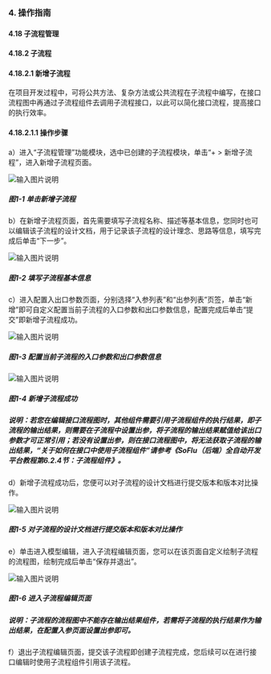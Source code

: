 ### 4. 操作指南

#### 4.18 子流程管理

#### 4.18.2 子流程

#### 4.18.2.1 新增子流程

在项目开发过程中，可将公共方法、复杂方法或公共流程在子流程中编写，在接口流程图中再通过子流程组件去调用子流程接口，以此可以简化接口流程，提高接口的执行效率。

#### 4.18.2.1.1 操作步骤

a）进入“子流程管理”功能模块，选中已创建的子流程模块，单击“+ > 新增子流程”，进入新增子流程页面。

![输入图片说明](../../../../../images/SoFlu%EF%BC%88%E5%90%8E%E7%AB%AF%EF%BC%89%E5%BC%80%E5%8F%91%E5%B9%B3%E5%8F%B0/1.%20%E6%9C%80%E6%96%B0%E7%89%88%E6%9C%AC%20-%20%E6%9B%B4%E6%96%B0%E6%97%A5%E6%9C%9F%20-%202022.10.08/4.%20%E6%93%8D%E4%BD%9C%E6%8C%87%E5%8D%97/18.%20%E5%AD%90%E6%B5%81%E7%A8%8B%E7%AE%A1%E7%90%86/2.%20%E5%AD%90%E6%B5%81%E7%A8%8B/image.png)

##### 图1-1 单击新增子流程

b）在新增子流程页面，首先需要填写子流程名称、描述等基本信息，您同时也可以编辑该子流程的设计文档，用于记录该子流程的设计理念、思路等信息，填写完成后单击“下一步”。

![输入图片说明](../../../../../images/SoFlu%EF%BC%88%E5%90%8E%E7%AB%AF%EF%BC%89%E5%BC%80%E5%8F%91%E5%B9%B3%E5%8F%B0/1.%20%E6%9C%80%E6%96%B0%E7%89%88%E6%9C%AC%20-%20%E6%9B%B4%E6%96%B0%E6%97%A5%E6%9C%9F%20-%202022.10.08/4.%20%E6%93%8D%E4%BD%9C%E6%8C%87%E5%8D%97/18.%20%E5%AD%90%E6%B5%81%E7%A8%8B%E7%AE%A1%E7%90%86/2.%20%E5%AD%90%E6%B5%81%E7%A8%8B/1-2.png)

##### 图1-2 填写子流程基本信息

c）进入配置入出口参数页面，分别选择“入参列表”和“出参列表”页签，单击“新增”即可自定义配置当前子流程的入口参数和出口参数信息，配置完成后单击“提交”即新增子流程成功。

![输入图片说明](../../../../../images/SoFlu%EF%BC%88%E5%90%8E%E7%AB%AF%EF%BC%89%E5%BC%80%E5%8F%91%E5%B9%B3%E5%8F%B0/1.%20%E6%9C%80%E6%96%B0%E7%89%88%E6%9C%AC%20-%20%E6%9B%B4%E6%96%B0%E6%97%A5%E6%9C%9F%20-%202022.10.08/4.%20%E6%93%8D%E4%BD%9C%E6%8C%87%E5%8D%97/18.%20%E5%AD%90%E6%B5%81%E7%A8%8B%E7%AE%A1%E7%90%86/2.%20%E5%AD%90%E6%B5%81%E7%A8%8B/1-3.png)

##### 图1-3 配置当前子流程的入口参数和出口参数信息

![输入图片说明](../../../../../images/SoFlu%EF%BC%88%E5%90%8E%E7%AB%AF%EF%BC%89%E5%BC%80%E5%8F%91%E5%B9%B3%E5%8F%B0/1.%20%E6%9C%80%E6%96%B0%E7%89%88%E6%9C%AC%20-%20%E6%9B%B4%E6%96%B0%E6%97%A5%E6%9C%9F%20-%202022.10.08/4.%20%E6%93%8D%E4%BD%9C%E6%8C%87%E5%8D%97/18.%20%E5%AD%90%E6%B5%81%E7%A8%8B%E7%AE%A1%E7%90%86/2.%20%E5%AD%90%E6%B5%81%E7%A8%8B/1-4.png)

##### 图1-4 新增子流程成功

##### 说明：若您在编辑接口流程图时，其他组件需要引用子流程组件的执行结果，即子流程的输出结果，则需要在子流程中设置出参，将子流程的输出结果赋值给该出口参数才可正常引用；若没有设置出参，则在接口流程图中，将无法获取子流程的输出结果，“关于如何在接口中使用子流程组件”请参考《SoFlu（后端）全自动开发平台教程第6.2.4节：子流程组件》。

d）新增子流程成功后，您便可以对子流程的设计文档进行提交版本和版本对比操作。

![输入图片说明](../../../../../images/SoFlu%EF%BC%88%E5%90%8E%E7%AB%AF%EF%BC%89%E5%BC%80%E5%8F%91%E5%B9%B3%E5%8F%B0/1.%20%E6%9C%80%E6%96%B0%E7%89%88%E6%9C%AC%20-%20%E6%9B%B4%E6%96%B0%E6%97%A5%E6%9C%9F%20-%202022.10.08/4.%20%E6%93%8D%E4%BD%9C%E6%8C%87%E5%8D%97/18.%20%E5%AD%90%E6%B5%81%E7%A8%8B%E7%AE%A1%E7%90%86/2.%20%E5%AD%90%E6%B5%81%E7%A8%8B/1-5.png)

##### 图1-5 对子流程的设计文档进行提交版本和版本对比操作

e）单击进入模型编辑，进入子流程编辑页面，您可以在该页面自定义绘制子流程的流程图，绘制完成后单击“保存并退出”。

![输入图片说明](../../../../../images/SoFlu%EF%BC%88%E5%90%8E%E7%AB%AF%EF%BC%89%E5%BC%80%E5%8F%91%E5%B9%B3%E5%8F%B0/1.%20%E6%9C%80%E6%96%B0%E7%89%88%E6%9C%AC%20-%20%E6%9B%B4%E6%96%B0%E6%97%A5%E6%9C%9F%20-%202022.10.08/4.%20%E6%93%8D%E4%BD%9C%E6%8C%87%E5%8D%97/18.%20%E5%AD%90%E6%B5%81%E7%A8%8B%E7%AE%A1%E7%90%86/2.%20%E5%AD%90%E6%B5%81%E7%A8%8B/1-6.png)

##### 图1-6 进入子流程编辑页面

##### 说明：子流程的流程图中不能存在输出结果组件，若需将子流程的执行结果作为输出结果，在配置入参页面设置出参即可。

f）退出子流程编辑页面，提交该子流程即创建子流程完成，您后续可以在进行接口编辑时使用子流程组件引用该子流程。
